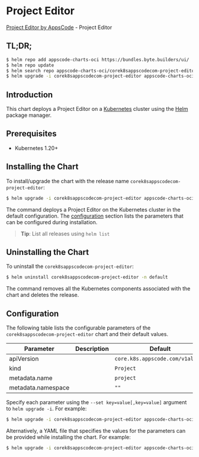 # Project Editor

[Project Editor by AppsCode](https://appscode.com) - Project Editor

## TL;DR;

```bash
$ helm repo add appscode-charts-oci https://bundles.byte.builders/ui/
$ helm repo update
$ helm search repo appscode-charts-oci/corek8sappscodecom-project-editor --version=v0.6.0
$ helm upgrade -i corek8sappscodecom-project-editor appscode-charts-oci/corek8sappscodecom-project-editor -n default --create-namespace --version=v0.6.0
```

## Introduction

This chart deploys a Project Editor on a [Kubernetes](http://kubernetes.io) cluster using the [Helm](https://helm.sh) package manager.

## Prerequisites

- Kubernetes 1.20+

## Installing the Chart

To install/upgrade the chart with the release name `corek8sappscodecom-project-editor`:

```bash
$ helm upgrade -i corek8sappscodecom-project-editor appscode-charts-oci/corek8sappscodecom-project-editor -n default --create-namespace --version=v0.6.0
```

The command deploys a Project Editor on the Kubernetes cluster in the default configuration. The [configuration](#configuration) section lists the parameters that can be configured during installation.

> **Tip**: List all releases using `helm list`

## Uninstalling the Chart

To uninstall the `corek8sappscodecom-project-editor`:

```bash
$ helm uninstall corek8sappscodecom-project-editor -n default
```

The command removes all the Kubernetes components associated with the chart and deletes the release.

## Configuration

The following table lists the configurable parameters of the `corek8sappscodecom-project-editor` chart and their default values.

|     Parameter      | Description |                   Default                   |
|--------------------|-------------|---------------------------------------------|
| apiVersion         |             | <code>core.k8s.appscode.com/v1alpha1</code> |
| kind               |             | <code>Project</code>                        |
| metadata.name      |             | <code>project</code>                        |
| metadata.namespace |             | <code>""</code>                             |


Specify each parameter using the `--set key=value[,key=value]` argument to `helm upgrade -i`. For example:

```bash
$ helm upgrade -i corek8sappscodecom-project-editor appscode-charts-oci/corek8sappscodecom-project-editor -n default --create-namespace --version=v0.6.0 --set apiVersion=core.k8s.appscode.com/v1alpha1
```

Alternatively, a YAML file that specifies the values for the parameters can be provided while
installing the chart. For example:

```bash
$ helm upgrade -i corek8sappscodecom-project-editor appscode-charts-oci/corek8sappscodecom-project-editor -n default --create-namespace --version=v0.6.0 --values values.yaml
```
